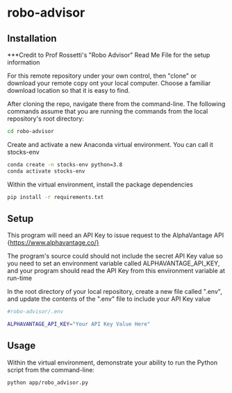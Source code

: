 # robo-advisor
## Installation

***Credit to Prof Rossetti's "Robo Advisor" Read Me File for the setup information

For this remote repository under your own control, then "clone" or download your remote copy ont your local computer. Choose a familiar download location so that it is easy to find.

After cloning the repo, navigate there from the command-line. The following commands assume that you are running the commands from the local repository's root directory:

```sh
cd robo-advisor
```

Create and activate a new Anaconda virtual environment. You can call it stocks-env

```sh
conda create -n stocks-env python=3.8
conda activate stocks-env
```

Within the virtual environment, install the package dependencies

```sh
pip install -r requirements.txt
```

## Setup

This program will need an API Key to issue request to the AlphaVantage API {https://www.alphavantage.co/}

The program's source could should not include the secret API Key value so you need to set an environment variable called ALPHAVANTAGE_API_KEY, and your program should read the API Key from this environment variable at run-time

In the root directory of your local repository, create a new file called ".env", and update the contents of the ".env" file to include your API Key value

```sh
#robo-advisor/.env

ALPHAVANTAGE_API_KEY="Your API Key Value Here"
```

## Usage

Within the virtual environment, demonstrate your ability to run the Python script from the command-line:

```sh
python app/robo_advisor.py
```
